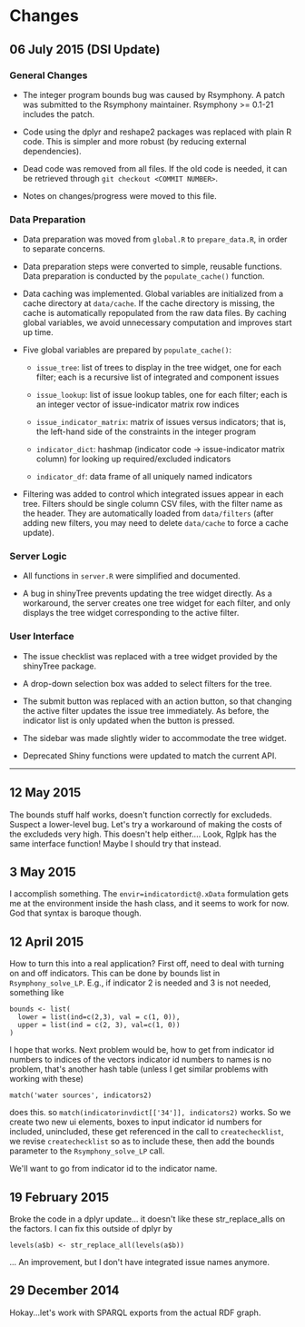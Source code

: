 
# Changes

## 06 July 2015 (DSI Update)

### General Changes

* The integer program bounds bug was caused by Rsymphony. A patch was submitted 
  to the Rsymphony maintainer. Rsymphony >= 0.1-21 includes the patch.

* Code using the dplyr and reshape2 packages was replaced with plain R code.
  This is simpler and more robust (by reducing external dependencies).

* Dead code was removed from all files. If the old code is needed, it can be 
  retrieved through `git checkout <COMMIT NUMBER>`.

* Notes on changes/progress were moved to this file.

### Data Preparation

* Data preparation was moved from `global.R` to `prepare_data.R`, in order to 
  separate concerns.

* Data preparation steps were converted to simple, reusable functions. Data 
  preparation is conducted by the `populate_cache()` function.

* Data caching was implemented. Global variables are initialized from a cache 
  directory at `data/cache`. If the cache directory is missing, the cache is 
  automatically repopulated from the raw data files. By caching global 
  variables, we avoid unnecessary computation and improves start up time.

* Five global variables are prepared by `populate_cache()`:

    + `issue_tree`: list of trees to display in the tree widget, one for each 
      filter; each is a recursive list of integrated and component issues

    + `issue_lookup`: list of issue lookup tables, one for each filter; each is 
      an integer vector of issue-indicator matrix row indices

    + `issue_indicator_matrix`: matrix of issues versus indicators; that is, 
      the left-hand side of the constraints in the integer program

    + `indicator_dict`: hashmap (indicator code -> issue-indicator matrix 
      column) for looking up required/excluded indicators

    + `indicator_df`: data frame of all uniquely named indicators

* Filtering was added to control which integrated issues appear in each tree. 
  Filters should be single column CSV files, with the filter name as the 
  header. They are automatically loaded from `data/filters` (after adding new 
  filters, you may need to delete `data/cache` to force a cache update).

### Server Logic

* All functions in `server.R` were simplified and documented.

* A bug in shinyTree prevents updating the tree widget directly. As a 
  workaround, the server creates one tree widget for each filter, and only 
  displays the tree widget corresponding to the active filter.

### User Interface

* The issue checklist was replaced with a tree widget provided by the shinyTree 
  package.

* A drop-down selection box was added to select filters for the tree.

* The submit button was replaced with an action button, so that changing the 
  active filter updates the issue tree immediately. As before, the indicator 
  list is only updated when the button is pressed.

* The sidebar was made slightly wider to accommodate the tree widget.

* Deprecated Shiny functions were updated to match the current API.

---

## 12 May 2015
The bounds stuff half works, doesn't function correctly for excludeds. Suspect 
a lower-level bug. Let's try a workaround of making the costs of the excludeds
very high. This doesn't help either.... Look, Rglpk has the same interface 
function! Maybe I should try that instead.


## 3 May 2015
I accomplish something. The `envir=indicatordict@.xData` formulation gets me at 
the environment inside the hash class, and it seems to work for now. God that 
syntax is baroque though.


## 12 April 2015
How to turn this into a real application? First off, need to deal with turning 
on and off indicators. This can be done by bounds list in `Rsymphony_solve_LP`.
E.g., if indicator 2 is needed and 3 is not needed, something like
```
bounds <- list(
  lower = list(ind=c(2,3), val = c(1, 0)),
  upper = list(ind = c(2, 3), val=c(1, 0))
)
```
I hope that works. Next problem would be, how to get from indicator id numbers 
to indices of the vectors indicator id numbers to names is no problem, that's 
another hash table (unless I get similar problems with working with these)
```
match('water sources', indicators2)
```
does this. so `match(indicatorinvdict[['34']], indicators2)` works. So we 
create two new ui elements, boxes to input indicator id numbers for included, 
unincluded, these get referenced in the call to `createchecklist`, we revise 
`createchecklist` so as to include these, then add the bounds parameter to the 
`Rsymphony_solve_LP` call.

We'll want to go from indicator id to the indicator name.

## 19 February 2015
Broke the code in a dplyr update... it doesn't like these str_replace_alls on 
the factors. I can fix this outside of dplyr by
```
levels(a$b) <- str_replace_all(levels(a$b))
```
... An improvement, but I don't have integrated issue names anymore. 


## 29 December 2014
Hokay...let's work with SPARQL exports from the actual RDF graph. 
